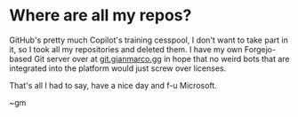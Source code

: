 # Where are all my repos?

GitHub's pretty much Copilot's training cesspool, I don't want to take part in it, so I took all my repositories and deleted them. I have my own Forgejo-based Git server over at [git.gianmarco.gg](https://git.gianmarco.gg) in hope that no weird bots that are integrated into the platform would just screw over licenses.

That's all I had to say, have a nice day and f-u Microsoft.

~gm
